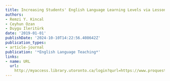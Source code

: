```yaml
---
title: Increasing Students' English Language Learning Levels via Lesson Study
authors:
- Remzi Y. Kincal
- Ceyhun Ozan
- Duygu Ileritürk
date: '2019-01-01'
publishDate: '2024-10-10T14:22:56.408642Z'
publication_types:
- article-journal
publication: '*English Language Teaching*'
links:
- name: URL
  url: 
    http://myaccess.library.utoronto.ca/login?qurl=https://www.proquest.com/docview/2461140453?accountid=14771&bdid=38382&_bd=eK3rLoexHbEVpt%2B1dtiBz8GDK%2B4%3D
---
```

